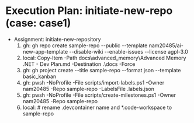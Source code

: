 # Execution Plan: initiate-new-repo (case: case1)

- Assignment: initiate-new-repository
  1) gh: gh repo create sample-repo --public --template nam20485/ai-new-app-template --disable-wiki --enable-issues --license agpl-3.0
  2) local: Copy-Item -Path docs\advanced_memory\Advanced Memory .NET - Dev Plan.md -Destination .\docs -Force
  3) gh: gh project create --title sample-repo --format json --template basic_kanban
  4) gh: pwsh -NoProfile -File scripts/import-labels.ps1 -Owner nam20485 -Repo sample-repo -LabelsFile .labels.json
  5) gh: pwsh -NoProfile -File scripts/create-milestones.ps1 -Owner nam20485 -Repo sample-repo
  6) local: # rename .devcontainer name and *.code-workspace to sample-repo

